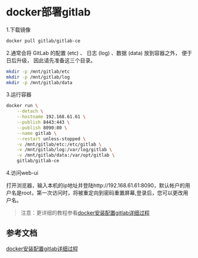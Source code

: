 # docker部署gitlab

1.下载镜像

```bash
docker pull gitlab/gitlab-ce
```

2.通常会将 GitLab 的配置 (etc) 、 日志 (log) 、数据 (data) 放到容器之外， 便于日后升级， 因此请先准备这三个目录。

```bash
mkdir -p /mnt/gitlab/etc
mkdir -p /mnt/gitlab/log
mkdir -p /mnt/gitlab/data
```

3.运行容器

```bash
docker run \
    --detach \
    --hostname 192.168.61.61 \
    --publish 8443:443 \
    --publish 8090:80 \
    --name gitlab \
    --restart unless-stopped \
    -v /mnt/gitlab/etc:/etc/gitlab \
    -v /mnt/gitlab/log:/var/log/gitlab \
    -v /mnt/gitlab/data:/var/opt/gitlab \
    gitlab/gitlab-ce
```

4.访问web-ui

打开浏览器，输入本机的ip地址并登陆http://192.168.61.61:8090，默认帐户的用户名是root，第一次访问时，将被重定向到密码重置屏幕,登录后，您可以更改用户名。

> 注意：更详细的教程参看[docker安装配置gitlab详细过程](https://www.cnblogs.com/zuxing/articles/9329152.html)

## 参考文档

[docker安装配置gitlab详细过程](https://www.cnblogs.com/zuxing/articles/9329152.html)

